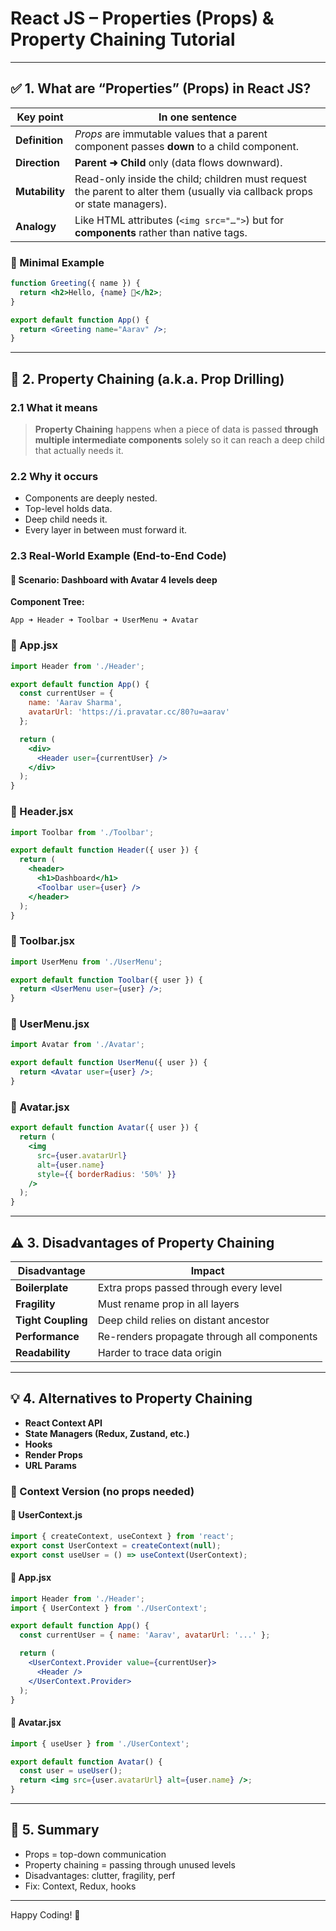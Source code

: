 
# React JS – Properties (Props) & Property Chaining Tutorial

---

## ✅ 1. What are “Properties” (Props) in React JS?

| Key point | In one sentence |
|-----------|-----------------|
| **Definition** | *Props* are immutable values that a parent component passes **down** to a child component. |
| **Direction** | **Parent ➜ Child** only (data flows downward). |
| **Mutability** | Read-only inside the child; children must request the parent to alter them (usually via callback props or state managers). |
| **Analogy** | Like HTML attributes (`<img src="…">`) but for **components** rather than native tags. |

### 🔑 Minimal Example

```jsx
function Greeting({ name }) {
  return <h2>Hello, {name} 👋</h2>;
}

export default function App() {
  return <Greeting name="Aarav" />;
}
```

---

## 🔗 2. Property Chaining (a.k.a. Prop Drilling)

### 2.1 What it means
> **Property Chaining** happens when a piece of data is passed **through multiple intermediate components** solely so it can reach a deep child that actually needs it.

### 2.2 Why it occurs
- Components are deeply nested.
- Top-level holds data.
- Deep child needs it.
- Every layer in between must forward it.

### 2.3 Real-World Example (End-to-End Code)

#### 🧱 Scenario: Dashboard with Avatar 4 levels deep

**Component Tree:**
```
App ➜ Header ➜ Toolbar ➜ UserMenu ➜ Avatar
```

### 📁 App.jsx
```jsx
import Header from './Header';

export default function App() {
  const currentUser = {
    name: 'Aarav Sharma',
    avatarUrl: 'https://i.pravatar.cc/80?u=aarav'
  };

  return (
    <div>
      <Header user={currentUser} />
    </div>
  );
}
```

### 📁 Header.jsx
```jsx
import Toolbar from './Toolbar';

export default function Header({ user }) {
  return (
    <header>
      <h1>Dashboard</h1>
      <Toolbar user={user} />
    </header>
  );
}
```

### 📁 Toolbar.jsx
```jsx
import UserMenu from './UserMenu';

export default function Toolbar({ user }) {
  return <UserMenu user={user} />;
}
```

### 📁 UserMenu.jsx
```jsx
import Avatar from './Avatar';

export default function UserMenu({ user }) {
  return <Avatar user={user} />;
}
```

### 📁 Avatar.jsx
```jsx
export default function Avatar({ user }) {
  return (
    <img
      src={user.avatarUrl}
      alt={user.name}
      style={{ borderRadius: '50%' }}
    />
  );
}
```

---

## ⚠️ 3. Disadvantages of Property Chaining

| Disadvantage | Impact |
|--------------|--------|
| **Boilerplate** | Extra props passed through every level |
| **Fragility** | Must rename prop in all layers |
| **Tight Coupling** | Deep child relies on distant ancestor |
| **Performance** | Re-renders propagate through all components |
| **Readability** | Harder to trace data origin |

---

## 💡 4. Alternatives to Property Chaining

- **React Context API**
- **State Managers (Redux, Zustand, etc.)**
- **Hooks**
- **Render Props**
- **URL Params**

### 🧪 Context Version (no props needed)

#### 📁 UserContext.js
```jsx
import { createContext, useContext } from 'react';
export const UserContext = createContext(null);
export const useUser = () => useContext(UserContext);
```

#### 📁 App.jsx
```jsx
import Header from './Header';
import { UserContext } from './UserContext';

export default function App() {
  const currentUser = { name: 'Aarav', avatarUrl: '...' };

  return (
    <UserContext.Provider value={currentUser}>
      <Header />
    </UserContext.Provider>
  );
}
```

#### 📁 Avatar.jsx
```jsx
import { useUser } from './UserContext';

export default function Avatar() {
  const user = useUser();
  return <img src={user.avatarUrl} alt={user.name} />;
}
```

---

## 📌 5. Summary

- Props = top-down communication
- Property chaining = passing through unused levels
- Disadvantages: clutter, fragility, perf
- Fix: Context, Redux, hooks

---

Happy Coding! 🚀
